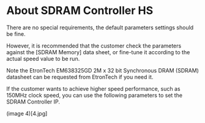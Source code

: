 # About SDRAM Controller HS

There are no special requirements, the default parameters settings should be fine.

However, it is recommended that the customer check the parameters against the [SDRAM Memory] data sheet, or fine-tune it according to the actual speed value to be run.

Note the EtronTech EM638325GD 2M x 32 bit Synchronous DRAM (SDRAM) datasheet can be requested from EtronTech if you need it.

If the customer wants to achieve higher speed performance, such as 150MHz clock speed, you can use the following parameters to set the SDRAM Controller IP. 

(image 4)[4.jpg]
